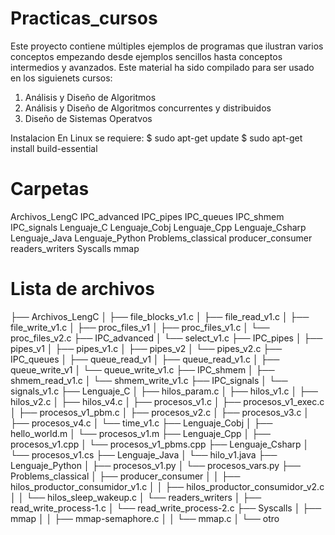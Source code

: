# Practicas_cursos

Este proyecto contiene múltiples ejemplos de programas que ilustran varios conceptos
empezando desde ejemplos sencillos hasta conceptos intermedios y avanzados.
Este material ha sido compilado para ser usado en los siguienets cursos:

1. Análisis y Diseño de Algoritmos
2. Análisis y Diseño de Algoritmos concurrentes y distribuidos
3. Diseño de Sistemas Operatvos

Instalacion
  En Linux se requiere:
    $ sudo apt-get update
	  $ sudo apt-get install build-essential 

# Carpetas

   Archivos_LengC
   IPC_advanced
   IPC_pipes
   IPC_queues
   IPC_shmem
   IPC_signals
   Lenguaje_C
   Lenguaje_Cobj
   Lenguaje_Cpp
   Lenguaje_Csharp
   Lenguaje_Java
   Lenguaje_Python
   Problems_classical
      producer_consumer
      readers_writers
   Syscalls
      mmap
 
# Lista de archivos

├── Archivos_LengC
│   ├── file_blocks_v1.c
│   ├── file_read_v1.c
│   ├── file_write_v1.c
│   ├── proc_files_v1
│   ├── proc_files_v1.c
│   └── proc_files_v2.c
├── IPC_advanced
│   └── select_v1.c
├── IPC_pipes
│   ├── pipes_v1
│   ├── pipes_v1.c
│   ├── pipes_v2
│   └── pipes_v2.c
├── IPC_queues
│   ├── queue_read_v1
│   ├── queue_read_v1.c
│   ├── queue_write_v1
│   └── queue_write_v1.c
├── IPC_shmem
│   ├── shmem_read_v1.c
│   └── shmem_write_v1.c
├── IPC_signals
│   └── signals_v1.c
├── Lenguaje_C
│   ├── hilos_param.c
│   ├── hilos_v1.c
│   ├── hilos_v2.c
│   ├── hilos_v4.c
│   ├── procesos_v1.c
│   ├── procesos_v1_exec.c
│   ├── procesos_v1_pbm.c
│   ├── procesos_v2.c
│   ├── procesos_v3.c
│   ├── procesos_v4.c
│   └── time_v1.c
├── Lenguaje_Cobj
│   ├── hello_world.m
│   └── procesos_v1.m
├── Lenguaje_Cpp
│   ├── procesos_v1.cpp
│   └── procesos_v1_pbms.cpp
├── Lenguaje_Csharp
│   └── procesos_v1.cs
├── Lenguaje_Java
│   └── hilo_v1.java
├── Lenguaje_Python
│   ├── procesos_v1.py
│   └── procesos_vars.py
├── Problems_classical
│   ├── producer_consumer
│   │   ├── hilos_productor_consumidor_v1.c
│   │   ├── hilos_productor_consumidor_v2.c
│   │   └── hilos_sleep_wakeup.c
│   └── readers_writers
│       ├── read_write_process-1.c
│       └── read_write_process-2.c
├── Syscalls
│   ├── mmap
│   │   ├── mmap-semaphore.c
│   │   └── mmap.c
│   └── otro

